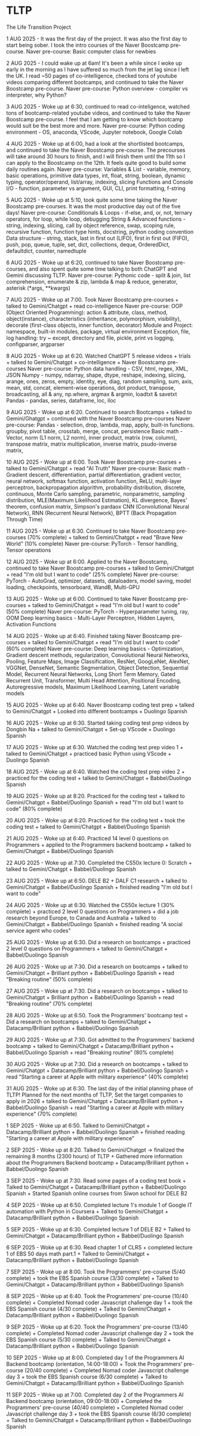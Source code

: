 # TLTP
The Life Transition Project

1 AUG 2025 - It was the first day of the project. It was also the first day to start being sober. I took the intro courses of the Naver Boostcamp pre-course.
  Naver pre-course: Basic computer class for newbies
  
2 AUG 2025 - I could wake up at 6am! It's been a while since I woke up early in the morning as I have suffered so much from the jet lag since I left the UK. I read ~50 pages of co-intelligence, checked tons of youtube videos comparing different bootcamps, and continued to take the Naver Boostcamp pre-course.
  Naver pre-course: Python overview - compiler vs interpreter, why Python?
  
3 AUG 2025 - Woke up at 6:30, continued to read co-inteligence, watched tons of bootcamp-related youtube videos, and continued to take the Naver Boostcamp pre-course. I feel that I am getting to know which bootcamp would suit be the best more and more.
  Naver pre-course: Python coding environment - OS, anaconda, VScode, Jupyter notebook, Google Colab
  
4 AUG 2025 - Woke up at 6:00, had a look at the shortlisted bootcamps, and continued to take the Naver Boostcamp pre-course. The precourses will take around 30 hours to finish, and I will finish them until the 11th so I can apply to the Boostcamp on the 12th. It feels quite good to build some daily routines again.
  Naver pre-course: Variables & List - variable, memory, basic operations, primitive data types, int, float, string, boolean, dynamic typing, operator/operand, list/array, indexing, slicing
                    Functions and Console I/O - function, parameter vs argument, GUI, CLI, print formatting, f-string

5 AUG 2025 - Woke up at 5:10, took quite some time taking the Naver Boostcamp pre-courses. It was the most productive day out of the five days!
  Naver pre-course: Conditionals & Loops - if-else, and, or, not, ternary operators, for loop, while loop, debugging
                    String & Advanced functions - string, indexing, slicing, call by object reference, swap, scoping rule, recursive function, function type hints, docstring, python coding convention
                    Data structure - string, stack, last in first out (LIFO), first in first out (FIFO), push, pop, queue, tuple, set, dict, collections, deque, OrderedDict, defaultdict, counter, namedtuple

6 AUG 2025 - Woke up at 6:20, continued to take Naver Boostcamp pre-courses, and also spent quite some time talking to both ChatGPT and Gemini discussing TLTP.
  Naver pre-course: Pythonic code - split & join, list comprehension, enumerate & zip, lambda & map & reduce, generator, asterisk (*args, **kwargs)
  
7 AUG 2025 - Woke up at 7:00. Took Naver Boostcamp pre-courses + talked to Gemini/Chatgpt + read co-intelligence
  Naver pre-course: OOP (Object Oriented Programming): action & attribute, class, method, object(instance), characteristics (inheritance, polymorphism, visibility), decorate (first-class objects, inner function, decorator)
                    Module and Project: namespace, built-in modules, package, virtual environment
                    Exception, file, log handling: try ~ except, directory and file, pickle, print vs logging, configparser, argparser

8 AUG 2025 - Woke up at 6:20. Watched ChatGPT 5 release videos + trials + talked to Gemini/Chatgpt + co-intelligence + Naver Boostcamp pre-courses 
  Naver pre-course: Python data handling - CSV, html, regex, XML, JSON
                    Numpy - numpy, ndarray, shape, dtype, reshape, indexing, slicing, arange, ones, zeros, empty, identity, eye, diag, random sampling, sum, axis, mean, std, concat, element-wise operations, dot product, transpose, 
                            broadcasting, all & any, np.where, argmax & argmin, loadtxt & savetxt
                    Pandas - pandas, series, dataframe, loc, iloc

9 AUG 2025 - Woke up at 6:20. Continued to search Bootcamps + talked to Gemini/Ghatgpt + continued with the Naver Boostcamp pre-courses
  Naver pre-course: Pandas - selection, drop, lambda, map, apply, built-in functions. groupby, pivot table, crosstab, merge, concat, persistence
                    Basic math - Vector, norm (L1 norm, L2 norm), inner product, matrix (row, column), transpose matrix, matrix multiplication, inverse matrix, psudo-inverse matrix,

10 AUG 2025 - Woke up at 6:00. Took Naver Boostcamp pre-courses + talked to Gemini/Chatgpt + read "AI Truth"
  Naver pre-course: Basic math - Gradient descent, differentiation, partial differentiation, gradient vector, neural network, softmax function, activation function, ReLU, multi-layer perceptron, backpropagation algorithm, 
                    probability distribution, discrete, continuous, Monte Carlo sampling, parametric, nonparametric, sampling distribution, MLE(Maximum Likelihood Estimation), KL divergence, Bayes' theorem, confusion matrix, 
                    Simpson's pardaox
                    CNN (Convolutional Neural Network), RNN (Recurrent Neural Network), BPTT (Back Propagation Through Time)

11 AUG 2025 - Woke up at 6:30. Continued to take Naver Boostcamp pre-courses (70% complete) + talked to Gemini/Chatgpt + read "Brave New World" (10% complete)
  Naver pre-course: PyTorch - Tensor handling, Tensor operations

12 AUG 2025 - Woke up at 6:00. Applied to the Naver Boostcamp, continued to take Naver Boostcamp pre-courses + talked to Gemini/Chatgpt + read "I'm old but I want to code" (25% complete)
  Naver pre-course: PyTorch - AutoGrad, optimizer, datasets, dataloaders, model saving, model loading, checkpoints, tensorboard, WandB, Multi-GPU

13 AUG 2025 - Woke up at 6:00. Continued to take Naver Boostcamp pre-courses + talked to Gemini/Chatgpt + read "I'm old but I want to code" (50% complete)
  Naver pre-course: PyTorch - Hyperparameter tuning, ray, OOM
                    Deep learning basics - Multi-Layer Perceptron, Hidden Layers, Activation Functions

14 AUG 2025 - Woke up at 6:40. Finished taking Naver Boostcamp pre-courses + talked to Gemini/Chatgpt + read "I'm old but I want to code" (60% complete)
  Naver pre-course: Deep learning basics - Optimization, Gradient descent methods, regularization, Convolutional Neural Networks, Pooling, Feature Maps, Image Classification, ResNet, GoogLeNet, AlexNet, VGGNet, DenseNet, 
                                           Semantic Segmentation, Object Detection, Sequential Model, Recurrent Neural Networks, Long Short Term Memory, Gated Recurrent Unit, Transformer, Multi Head Attention, Positional Encoding,
                                           Autoregressive models, Maximum Likelihood Learning, Latent variable models

15 AUG 2025 - Woke up at 6:40. Naver Boostcamp coding test prep + talked to Gemini/Chatgpt + Looked into different bootcamps + Duolingo Spanish

16 AUG 2025 - Woke up at 6:30. Started taking coding test prep videos by Dongbin Na + talked to Gemini/Chatgpt + Set-up VScode + Duolingo Spanish

17 AUG 2025 - Woke up at 6:30. Watched the coding test prep video 1 + talked to Gemini/Chatgpt + practiced basic Python using VScode + Duolingo Spanish

18 AUG 2025 - Woke up at 6:40. Watched the coding test prep video 2 + practiced for the coding test + talked to Gemini/Chatgpt + Babbel/Duolingo Spanish

19 AUG 2025 - Woke up at 8:20. Practiced for the coding test + talked to Gemini/Chatgpt + Babbel/Duolingo Spanish + read "I'm old but I want to code" (80% complete)

20 AUG 2025 - Woke up at 6:20. Practiced for the coding test + took the coding test + talked to Gemini/Chatgpt + Babbel/Duolingo Spanish

21 AUG 2025 - Woke up at 6:40. Practiced 14 level 0 questions on Programmers + applied to the Programmers backend bootcamp + talked to Gemini/Chatgpt + Babbel/Duolingo Spanish

22 AUG 2025 - Woke up at 7:30. Completed the CS50x lecture 0: Scratch + talked to Gemini/Chatgpt + Babbel/Duolingo Spanish

23 AUG 2025 - Woke up at 6:50. DELE B2 + DALF C1 research + talked to Gemini/Chatgpt + Babbel/Duolingo Spanish + finished reading "I'm old but I want to code"

24 AUG 2025 - Woke up at 6:30. Watched the CS50x lecture 1 (30% complete) + practiced 2 level 0 questions on Programmers + did a job research beyond Europe, to Canada and Australia + talked to Gemini/Chatgpt + Babbel/Duolingo Spanish + finished reading "A social service agent who codes"

25 AUG 2025 - Woke up at 6:30. Did a research on bootcamps + practiced 2 level 0 questions on Programmers + talked to Gemini/Chatgpt + Babbel/Duolingo Spanish

26 AUG 2025 - Woke up at 7:30. Did a research on bootcamps + talked to Gemini/Chatgpt + Brilliant python + Babbel/Duolingo Spanish + read "Breaking routine" (50% complete)

27 AUG 2025 - Woke up at 7:30. Did a research on bootcamps + talked to Gemini/Chatgpt + Brilliant python + Babbel/Duolingo Spanish + read "Breaking routine" (70% complete)

28 AUG 2025 - Woke up at 6:50. Took the Programmers' bootcamp test + Did a research on bootcamps + talked to Gemini/Chatgpt + Datacamp/Brilliant python + Babbel/Duolingo Spanish

29 AUG 2025 - Woke up at 7:30. Got admitted to the Programmers' backend bootcamp + talked to Gemini/Chatgpt + Datacamp/Brilliant python + Babbel/Duolingo Spanish + read "Breaking routine" (80% complete)

30 AUG 2025 - Woke up at 7:30. Did a research on bootcamps + talked to Gemini/Chatgpt + Datacamp/Brilliant python + Babbel/Duolingo Spanish + read "Starting a career at Apple with military experience" (40% complete)

31 AUG 2025 - Woke up at 6:30. The last day of the initial planning phase of TLTP! Planned for the next months of TLTP, Set the target companies to apply in 2026 + talked to Gemini/Chatgpt + Datacamp/Brilliant python + Babbel/Duolingo Spanish + read "Starting a career at Apple with military experience" (70% complete)

1 SEP 2025 - Woke up at 6:50. Talked to Gemini/Chatgpt + Datacamp/Brilliant python + Babbel/Duolingo Spanish + finished reading "Starting a career at Apple with military experience"

2 SEP 2025 - Woke up at 8:20. Talked to Gemini/Chatgpt -> finalized the remaining 8 months (2300 hours) of TLTP + Gathered more information about the Programmers Backend bootcamp + Datacamp/Brilliant python + Babbel/Duolingo Spanish

3 SEP 2025 - Woke up at 7:30. Read some pages of a coding test book + Talked to Gemini/Chatgpt + Datacamp/Brilliant python + Babbel/Duolingo Spanish + Started Spanish online courses from Siwon school for DELE B2

4 SEP 2025 - Woke up at 6:50. Completed lecture 1's module 1 of Google IT automation with Python in Coursera + Talked to Gemini/Chatgpt + Datacamp/Brilliant python + Babbel/Duolingo Spanish

5 SEP 2025 - Woke up at 6:30. Completed lecture 1 of DELE B2 + Talked to Gemini/Chatgpt + Datacamp/Brilliant python + Babbel/Duolingo Spanish

6 SEP 2025 - Woke up at 6:30. Read chapter 1 of CLRS + completed lecture 1 of EBS 50 days math part.1 + Talked to Gemini/Chatgpt + Datacamp/Brilliant python + Babbel/Duolingo Spanish

7 SEP 2025 - Woke up at 8:00. Took the Programmers' pre-course (5/40 complete) + took the EBS Spanish course (3/30 complete) + Talked to Gemini/Chatgpt + Datacamp/Brilliant python + Babbel/Duolingo Spanish

8 SEP 2025 - Woke up at 6:40. Took the Programmers' pre-course (10/40 complete) + Completed Nomad coder Javascript challenge day 1 + took the EBS Spanish course (4/30 complete) + Talked to Gemini/Chatgpt + Datacamp/Brilliant python + Babbel/Duolingo Spanish

9 SEP 2025 - Woke up at 6:20. Took the Programmers' pre-course (13/40 complete) + Completed Nomad coder Javascript challenge day 2 + took the EBS Spanish course (5/30 complete) + Talked to Gemini/Chatgpt + Datacamp/Brilliant python + Babbel/Duolingo Spanish

10 SEP 2025 - Woke up at 8:00. Completed day 1 of the Programmers AI Backend bootcamp (orientation, 14:00-18:00) + Took the Programmers' pre-course (20/40 complete) + Completed Nomad coder Javascript challenge day 3 + took the EBS Spanish course (6/30 complete) + Talked to Gemini/Chatgpt + Datacamp/Brilliant python + Babbel/Duolingo Spanish

11 SEP 2025 - Woke up at 7:00. Completed day 2 of the Programmers AI Backend bootcamp (orientation, 09:00-18:00) + Completed the Programmers' pre-course (40/40 complete) + Completed Nomad coder Javascript challenge day 3 + took the EBS Spanish course (6/30 complete) + Talked to Gemini/Chatgpt + Datacamp/Brilliant python + Babbel/Duolingo Spanish